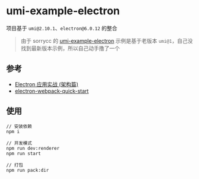 # umi-example-electron

项目基于 `umi@2.10.1`、`electron@6.0.12` 的整合

> 由于 sorrycc 的 [umi-example-electron](https://github.com/umijs/umi-example-electron) 
示例是基于老版本 `umi@1`，自己没找到最新版本示例，所以自己动手撸了一个

## 参考 

 * [Electron 应用实战 (架构篇)](https://github.com/umijs/umi-example-electron)
 * [electron-webpack-quick-start](https://github.com/electron-userland/electron-webpack-quick-start)
 
## 使用
 
```
// 安装依赖
npm i 
  
// 开发模式
npm run dev:renderer
npm run start  
  
// 打包
npm run pack:dir
```
